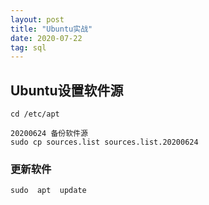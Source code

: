 ```yaml
---
layout: post
title: "Ubuntu实战"
date: 2020-07-22
tag: sql
---
```








## Ubuntu设置软件源

```
cd /etc/apt

20200624 备份软件源
sudo cp sources.list sources.list.20200624
```



### 更新软件



```
sudo  apt  update
```

